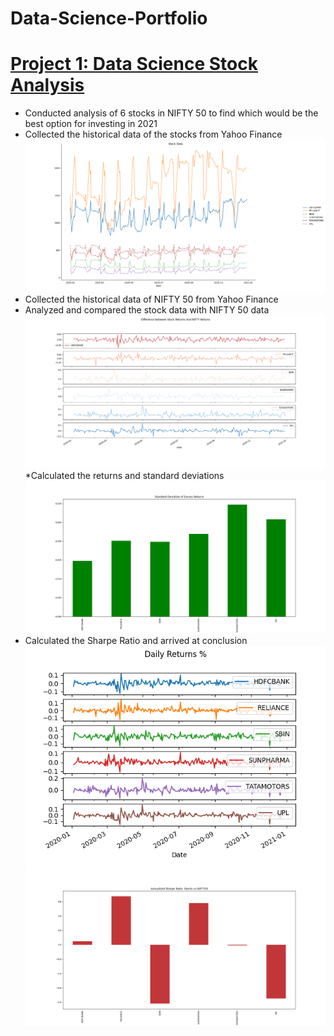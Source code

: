 # Data-Science-Portfolio


# [Project 1: Data Science Stock Analysis](https://github.com/devanand98/Data-Science-Portfolio)
* Conducted analysis of 6 stocks in NIFTY 50 to find which would be the best option for investing in 2021
* Collected the historical data of the stocks from Yahoo Finance
![](https://github.com/devanand98/Data-Science-Portfolio/blob/main/images/Stocks%20vs%20Price.png)
* Collected the historical data of NIFTY 50 from Yahoo Finance
* Analyzed and compared the stock data with NIFTY 50 data
![](https://github.com/devanand98/Data-Science-Portfolio/blob/main/images/Diff%20btw%20Stock%20and%20Nifty.png)
*Calculated the returns and standard deviations
![](https://github.com/devanand98/Data-Science-Portfolio/blob/main/images/std%20of%20excess%20returns.png)
* Calculated the Sharpe Ratio and arrived at conclusion
![](https://github.com/devanand98/Data-Science-Portfolio/blob/main/images/Daily%20Returns.png)
![](https://github.com/devanand98/Data-Science-Portfolio/blob/main/images/Sharpe%20Ratio.png)
